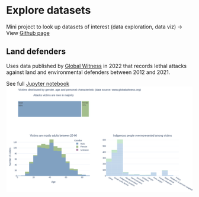 # Explore datasets

Mini project to look up datasets of interest (data exploration, data viz)
-> View [Github page](https://elle-est-au-nord.github.io/explore-datasets/)


## Land defenders
Uses data published by [Global Witness](https://globalwitness.org) in 2022 that records lethal attacks against land and environmental defenders between 2012 and 2021.

See full [Jupyter notebook](https://elle-est-au-nord.github.io/explore-datasets/land_defenders/land-defenders.html)
![Screenshot of Jupyter notebook](screenshot_notebook_land-defenders.png)

